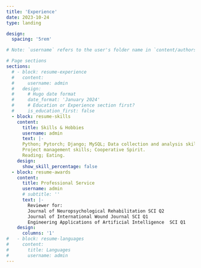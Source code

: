 ```yaml
---
title: 'Experience'
date: 2023-10-24
type: landing

design:
  spacing: '5rem'

# Note: `username` refers to the user's folder name in `content/authors/`

# Page sections
sections:
  # - block: resume-experience
  #   content:
  #     username: admin
  #   design:
  #     # Hugo date format
  #     date_format: 'January 2024'
  #     # Education or Experience section first?
  #     is_education_first: false
  - block: resume-skills
    content:
      title: Skills & Hobbies
      username: admin
      text: |-
      Python; Pytorch; Django; MySQL; Data collection and analysis skills.
      Project management skills; Cooperative Spirit.
      Reading; Eating.
    design:
      show_skill_percentage: false
  - block: resume-awards
    content:
      title: Professional Service
      username: admin
      # subtitle: ''
      text: |-
        Reviewer for:
        Journal of Neuropsychological Rehabilitation SCI Q2                                        
        Journal of International Wound Journal SCI Q1  
        Engineering Applications of Artificial Intelligence  SCI Q1        
    design:
      columns: '1'
#   - block: resume-languages
#     content:
#       title: Languages
#       username: admin
---
```

